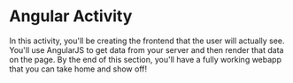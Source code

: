 # Angular Activity
In this activity, you'll be creating the frontend that the user will actually see. You'll use AngularJS to get data from your server and then render that data on the page. By the end of this section, you'll have a fully working webapp that you can take home and show off!  
